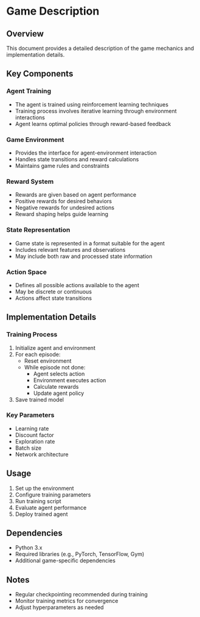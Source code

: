 # Game Description

## Overview

This document provides a detailed description of the game mechanics and implementation details.

## Key Components

### Agent Training

- The agent is trained using reinforcement learning techniques
- Training process involves iterative learning through environment interactions
- Agent learns optimal policies through reward-based feedback

### Game Environment

- Provides the interface for agent-environment interaction
- Handles state transitions and reward calculations
- Maintains game rules and constraints

### Reward System

- Rewards are given based on agent performance
- Positive rewards for desired behaviors
- Negative rewards for undesired actions
- Reward shaping helps guide learning

### State Representation

- Game state is represented in a format suitable for the agent
- Includes relevant features and observations
- May include both raw and processed state information

### Action Space

- Defines all possible actions available to the agent
- May be discrete or continuous
- Actions affect state transitions

## Implementation Details

### Training Process

1. Initialize agent and environment
2. For each episode:
   - Reset environment
   - While episode not done:
     - Agent selects action
     - Environment executes action
     - Calculate rewards
     - Update agent policy
3. Save trained model

### Key Parameters

- Learning rate
- Discount factor
- Exploration rate
- Batch size
- Network architecture

## Usage

1. Set up the environment
2. Configure training parameters
3. Run training script
4. Evaluate agent performance
5. Deploy trained agent

## Dependencies

- Python 3.x
- Required libraries (e.g., PyTorch, TensorFlow, Gym)
- Additional game-specific dependencies

## Notes

- Regular checkpointing recommended during training
- Monitor training metrics for convergence
- Adjust hyperparameters as needed
